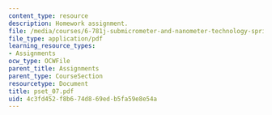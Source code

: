 ```yaml
---
content_type: resource
description: Homework assignment.
file: /media/courses/6-781j-submicrometer-and-nanometer-technology-spring-2006/4c3fd452f8b674d869edb5fa59e8e54a_pset_07.pdf
file_type: application/pdf
learning_resource_types:
- Assignments
ocw_type: OCWFile
parent_title: Assignments
parent_type: CourseSection
resourcetype: Document
title: pset_07.pdf
uid: 4c3fd452-f8b6-74d8-69ed-b5fa59e8e54a
---
```

